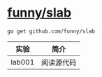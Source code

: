 # [funny/slab](https://github.com/funny/slab)
`go get github.com/funny/slab`

|实验|简介|
|---|---|
|lab001|阅读源代码|
